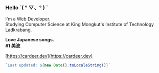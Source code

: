### Hello ˋ( ° ▽、° ) ˋ
I'm a Web Developer.  
Studying Computer Science at King Mongkut's Institute of Technology Ladkrabang.  

**Love Japanese songs.**  
**#1 美波**

[https://cardeer.dev](https://cardeer.dev)

```js
`Last updated: ${new Date().toLocaleString()}`
```
